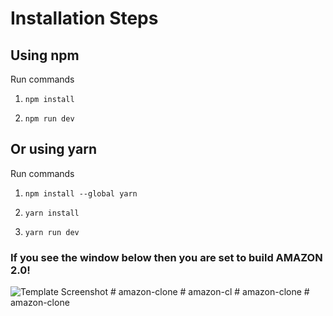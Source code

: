 # Installation Steps



## Using npm

Run commands

1) ```npm install```


2) ```npm run dev```


## Or using yarn

Run commands 

1) ```npm install --global yarn```

2) ```yarn install```

3) ```yarn run dev```


### If you see the window below then you are set to build AMAZON 2.0!

![Template Screenshot](TemplateScreenshot.jpg?raw=true "Template Screenshot")
#   a m a z o n - c l o n e  
 #   a m a z o n - c l  
 #   a m a z o n - c l o n e  
 #   a m a z o n - c l o n e  
 